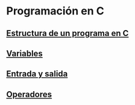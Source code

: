 # Programación en C

## [Estructura de un programa en C](./sections/01-C.md)

## [Variables](./sections/02-Variables.md)

## [Entrada y salida](./sections/03-IO.md)

## [Operadores](./sections/04-Operators.md)
